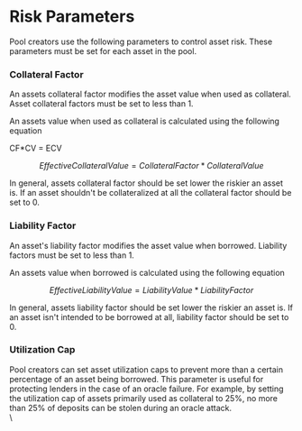 # Risk Parameters

Pool creators use the following parameters to control asset risk. These parameters must be set for each asset in the pool.

### Collateral Factor

An assets collateral factor modifies the asset value when used as collateral. Asset collateral factors must be set to less than 1.&#x20;

An assets value when used as collateral is calculated using the following equation

CF\*CV = ECV

$$Effective CollateralValue= CollateralFactor * CollateralValue$$

In general, assets collateral factor should be set lower the riskier an asset is. If an asset shouldn't be collateralized at all the collateral factor should be set to 0.&#x20;

### Liability Factor

An asset's liability factor modifies the asset value when borrowed. Liability factors must be set to less than 1.&#x20;

An assets value when borrowed is calculated using the following equation

$$EffectiveLiabilityValue=LiabilityValue*LiabilityFactor$$

In general, assets liability factor should be set lower the riskier an asset is. If an asset isn't intended to be borrowed at all, liability factor should be set to 0.&#x20;

### Utilization Cap

Pool creators can set asset utilization caps to prevent more than a certain percentage of an asset being borrowed. This parameter is useful for protecting lenders in the case of an oracle failure. For example, by setting the utilization cap of assets primarily used as collateral to 25%, no more than 25% of deposits can be stolen during an oracle attack. \
\
